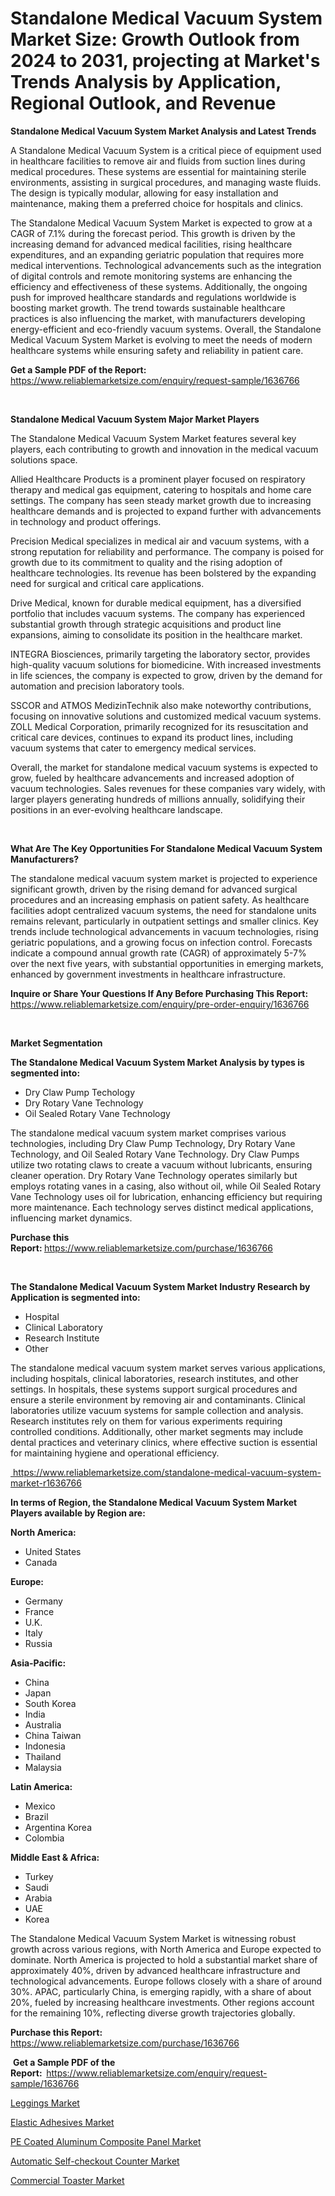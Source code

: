 <p><h1>Standalone Medical Vacuum System Market Size: Growth Outlook from 2024 to 2031, projecting at Market's Trends Analysis by Application, Regional Outlook, and Revenue</h1></p><p><strong>Standalone Medical Vacuum System Market Analysis and Latest Trends</strong></p>
<p><p>A Standalone Medical Vacuum System is a critical piece of equipment used in healthcare facilities to remove air and fluids from suction lines during medical procedures. These systems are essential for maintaining sterile environments, assisting in surgical procedures, and managing waste fluids. The design is typically modular, allowing for easy installation and maintenance, making them a preferred choice for hospitals and clinics.</p><p>The Standalone Medical Vacuum System Market is expected to grow at a CAGR of 7.1% during the forecast period. This growth is driven by the increasing demand for advanced medical facilities, rising healthcare expenditures, and an expanding geriatric population that requires more medical interventions. Technological advancements such as the integration of digital controls and remote monitoring systems are enhancing the efficiency and effectiveness of these systems. Additionally, the ongoing push for improved healthcare standards and regulations worldwide is boosting market growth. The trend towards sustainable healthcare practices is also influencing the market, with manufacturers developing energy-efficient and eco-friendly vacuum systems. Overall, the Standalone Medical Vacuum System Market is evolving to meet the needs of modern healthcare systems while ensuring safety and reliability in patient care.</p></p>
<p><strong>Get a Sample PDF of the Report:&nbsp;</strong> <a href="https://www.reliablemarketsize.com/enquiry/request-sample/1636766">https://www.reliablemarketsize.com/enquiry/request-sample/1636766</a></p>
<p>&nbsp;</p>
<p><strong>Standalone Medical Vacuum System Major Market Players</strong></p>
<p><p>The Standalone Medical Vacuum System Market features several key players, each contributing to growth and innovation in the medical vacuum solutions space. </p><p>Allied Healthcare Products is a prominent player focused on respiratory therapy and medical gas equipment, catering to hospitals and home care settings. The company has seen steady market growth due to increasing healthcare demands and is projected to expand further with advancements in technology and product offerings.</p><p>Precision Medical specializes in medical air and vacuum systems, with a strong reputation for reliability and performance. The company is poised for growth due to its commitment to quality and the rising adoption of healthcare technologies. Its revenue has been bolstered by the expanding need for surgical and critical care applications.</p><p>Drive Medical, known for durable medical equipment, has a diversified portfolio that includes vacuum systems. The company has experienced substantial growth through strategic acquisitions and product line expansions, aiming to consolidate its position in the healthcare market.</p><p>INTEGRA Biosciences, primarily targeting the laboratory sector, provides high-quality vacuum solutions for biomedicine. With increased investments in life sciences, the company is expected to grow, driven by the demand for automation and precision laboratory tools.</p><p>SSCOR and ATMOS MedizinTechnik also make noteworthy contributions, focusing on innovative solutions and customized medical vacuum systems. ZOLL Medical Corporation, primarily recognized for its resuscitation and critical care devices, continues to expand its product lines, including vacuum systems that cater to emergency medical services.</p><p>Overall, the market for standalone medical vacuum systems is expected to grow, fueled by healthcare advancements and increased adoption of vacuum technologies. Sales revenues for these companies vary widely, with larger players generating hundreds of millions annually, solidifying their positions in an ever-evolving healthcare landscape.</p></p>
<p>&nbsp;</p>
<p><strong>What Are The Key Opportunities For Standalone Medical Vacuum System Manufacturers?</strong></p>
<p><p>The standalone medical vacuum system market is projected to experience significant growth, driven by the rising demand for advanced surgical procedures and an increasing emphasis on patient safety. As healthcare facilities adopt centralized vacuum systems, the need for standalone units remains relevant, particularly in outpatient settings and smaller clinics. Key trends include technological advancements in vacuum technologies, rising geriatric populations, and a growing focus on infection control. Forecasts indicate a compound annual growth rate (CAGR) of approximately 5-7% over the next five years, with substantial opportunities in emerging markets, enhanced by government investments in healthcare infrastructure.</p></p>
<p><strong>Inquire or Share Your Questions If Any Before Purchasing This Report:</strong> <a href="https://www.reliablemarketsize.com/enquiry/pre-order-enquiry/1636766">https://www.reliablemarketsize.com/enquiry/pre-order-enquiry/1636766</a></p>
<p>&nbsp;</p>
<p><strong>Market Segmentation</strong></p>
<p><strong>The Standalone Medical Vacuum System Market Analysis by types is segmented into:</strong></p>
<p><ul><li>Dry Claw Pump Techology</li><li>Dry Rotary Vane Technology</li><li>Oil Sealed Rotary Vane Technology</li></ul></p>
<p><p>The standalone medical vacuum system market comprises various technologies, including Dry Claw Pump Technology, Dry Rotary Vane Technology, and Oil Sealed Rotary Vane Technology. Dry Claw Pumps utilize two rotating claws to create a vacuum without lubricants, ensuring cleaner operation. Dry Rotary Vane Technology operates similarly but employs rotating vanes in a casing, also without oil, while Oil Sealed Rotary Vane Technology uses oil for lubrication, enhancing efficiency but requiring more maintenance. Each technology serves distinct medical applications, influencing market dynamics.</p></p>
<p><strong>Purchase this Report:&nbsp;</strong><a href="https://www.reliablemarketsize.com/purchase/1636766">https://www.reliablemarketsize.com/purchase/1636766</a></p>
<p>&nbsp;</p>
<p><strong>The Standalone Medical Vacuum System Market Industry Research by Application is segmented into:</strong></p>
<p><ul><li>Hospital</li><li>Clinical Laboratory</li><li>Research Institute</li><li>Other</li></ul></p>
<p><p>The standalone medical vacuum system market serves various applications, including hospitals, clinical laboratories, research institutes, and other settings. In hospitals, these systems support surgical procedures and ensure a sterile environment by removing air and contaminants. Clinical laboratories utilize vacuum systems for sample collection and analysis. Research institutes rely on them for various experiments requiring controlled conditions. Additionally, other market segments may include dental practices and veterinary clinics, where effective suction is essential for maintaining hygiene and operational efficiency.</p></p>
<p><a href="https://www.reliablemarketsize.com/standalone-medical-vacuum-system-market-r1636766">&nbsp;https://www.reliablemarketsize.com/standalone-medical-vacuum-system-market-r1636766</a></p>
<p><strong>In terms of Region, the Standalone Medical Vacuum System Market Players available by Region are:</strong></p>
<p>
    <p> <strong> North America: </strong>
        <ul>
            <li>United States</li>
            <li>Canada</li>
        </ul>
        </p> 
    <p> <strong> Europe: </strong>
        <ul>
            <li>Germany</li>
            <li>France</li>
            <li>U.K.</li>
            <li>Italy</li>
            <li>Russia</li>
        </ul>
        </p> 
    <p> <strong> Asia-Pacific: </strong>
        <ul>
            <li>China</li>
            <li>Japan</li>
            <li>South Korea</li>
            <li>India</li>
            <li>Australia</li>
            <li>China Taiwan</li>
            <li>Indonesia</li>
            <li>Thailand</li>
            <li>Malaysia</li>
        </ul>
        </p> 
    <p> <strong> Latin America: </strong>
        <ul>
            <li>Mexico</li>
            <li>Brazil</li>
            <li>Argentina Korea</li>
            <li>Colombia</li>
        </ul>
        </p> 
    <p> <strong> Middle East & Africa: </strong>
        <ul>
            <li>Turkey</li>
            <li>Saudi</li>
            <li>Arabia</li>
            <li>UAE</li>
            <li>Korea</li>
        </ul>
    </p>
    </p>
<p><p>The Standalone Medical Vacuum System Market is witnessing robust growth across various regions, with North America and Europe expected to dominate. North America is projected to hold a substantial market share of approximately 40%, driven by advanced healthcare infrastructure and technological advancements. Europe follows closely with a share of around 30%. APAC, particularly China, is emerging rapidly, with a share of about 20%, fueled by increasing healthcare investments. Other regions account for the remaining 10%, reflecting diverse growth trajectories globally.</p></p>
<p><strong>Purchase this Report: </strong><a href="https://www.reliablemarketsize.com/purchase/1636766">https://www.reliablemarketsize.com/purchase/1636766</a></p>
<p>&nbsp;<strong>Get a Sample PDF of the Report:&nbsp;&nbsp;</strong><a href="https://www.reliablemarketsize.com/enquiry/request-sample/1636766">https://www.reliablemarketsize.com/enquiry/request-sample/1636766</a></p>
<p><strong></strong></p>
<p><p><a href="https://issuu.com/reportprime-2/docs/leggings-market-size-2030.pptx_96b0eb956a9854">Leggings Market</a></p><p><a href="https://www.linkedin.com/pulse/elastic-adhesives-market-indicators-size-regional-breakdown-wlvyf?trackingId=9oEasFpqQxGBhIon%2Fx8yZg%3D%3D">Elastic Adhesives Market</a></p><p><a href="https://www.linkedin.com/pulse/global-pe-coated-aluminum-composite-panel-market-sector-types-lyrxc?trackingId=8MIW4rcITLeQRtLWRGQsaw%3D%3D">PE Coated Aluminum Composite Panel Market</a></p><p><a href="https://github.com/RickHolmes3/Market-Research-Report-List-6/blob/main/automatic-self-checkout-counter-market.md">Automatic Self-checkout Counter Market</a></p><p><a href="https://issuu.com/reportprime-2/docs/commercial-toaster-market-size-2030_05705ae344e3bc">Commercial Toaster Market</a></p></p>